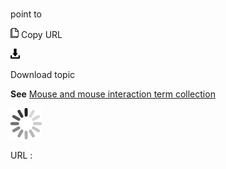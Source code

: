 # 

point to

![Copy URL](media/point-to/Copy.png)
Copy URL

![Download](media/point-to/Download.png)

Download topic

**See** [Mouse and mouse interaction term collection](https://worldready.cloudapp.net/Styleguide/Read?id=2700&topicid=29013)

![In progress](media/point-to/activity-large.gif)

URL :
